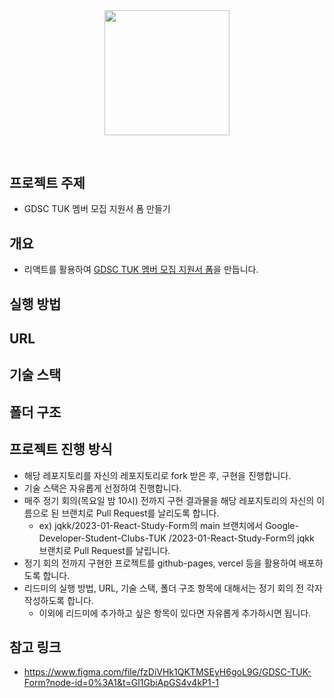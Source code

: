 <div align="middle" style="margin-bottom: 60px">
  <img src="https://user-images.githubusercontent.com/72335632/235573021-e2dbab39-6377-485a-85e9-fbd00ac6b0b1.png" width="200">
</div>

## 프로젝트 주제
- GDSC TUK 멤버 모집 지원서 폼 만들기

## 개요
- 리액트를 활용하여 [GDSC TUK 멤버 모집 지원서 폼](https://www.figma.com/file/fzDiVHk1QKTMSEyH6goL9G/GDSC-TUK-Form?node-id=0%3A1&t=Gl1GbiApGS4v4kP1-1)을 만듭니다.

## 실행 방법

## URL

## 기술 스택

## 폴더 구조

## 프로젝트 진행 방식

- 해당 레포지토리를 자신의 레포지토리로 fork 받은 후, 구현을 진행합니다.
- 기술 스택은 자유롭게 선정하여 진행합니다.
- 매주 정기 회의(목요일 밤 10시) 전까지 구현 결과물을 해당 레포지토리의 자신의 이름으로 된 브랜치로 Pull Request를 날리도록 합니다.
  - ex) jqkk/2023-01-React-Study-Form의 main 브랜치에서 Google-Developer-Student-Clubs-TUK /2023-01-React-Study-Form의 jqkk 브랜치로 Pull Request를 날립니다.
- 정기 회의 전까지 구현한 프로젝트를 github-pages, vercel 등을 활용하여 배포하도록 합니다.
- 리드미의 실행 방법, URL, 기술 스택, 폴더 구조 항목에 대해서는 정기 회의 전 각자 작성하도록 합니다.
  - 이외에 리드미에 추가하고 싶은 항목이 있다면 자유롭게 추가하시면 됩니다.

## 참고 링크
- https://www.figma.com/file/fzDiVHk1QKTMSEyH6goL9G/GDSC-TUK-Form?node-id=0%3A1&t=Gl1GbiApGS4v4kP1-1
